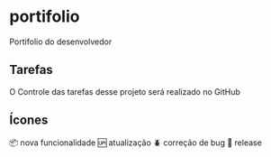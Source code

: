 # portifolio
Portifolio do desenvolvedor

## Tarefas
O Controle das tarefas desse projeto será realizado no GitHub

## Ícones
:package: nova funcionalidade
:up: atualização
:beetle: correção de bug
:checkered_flag: release